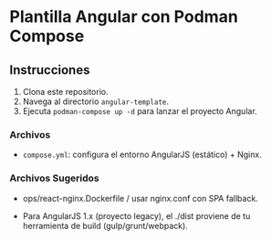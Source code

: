 # Plantilla Angular con Podman Compose

## Instrucciones

1. Clona este repositorio.
2. Navega al directorio `angular-template`.
3. Ejecuta `podman-compose up -d` para lanzar el proyecto Angular.

### Archivos
- `compose.yml`: configura el entorno AngularJS (estático) + Nginx.

### Archivos Sugeridos
- ops/react-nginx.Dockerfile / usar nginx.conf con SPA fallback.

- Para AngularJS 1.x (proyecto legacy), el ./dist proviene de tu herramienta de build (gulp/grunt/webpack).
